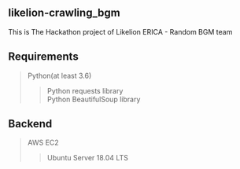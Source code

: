## likelion-crawling_bgm

This is The Hackathon project of Likelion ERICA - Random BGM team

## Requirements
> Python(at least 3.6)
>> Python requests library  
>> Python BeautifulSoup library

## Backend
> AWS EC2
>> Ubuntu Server 18.04 LTS
